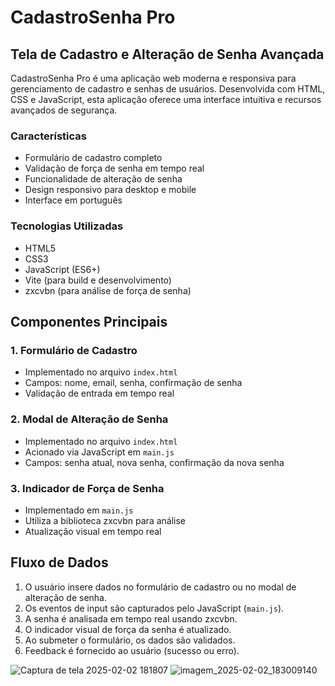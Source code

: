 # CadastroSenha Pro

## Tela de Cadastro e Alteração de Senha Avançada

CadastroSenha Pro é uma aplicação web moderna e responsiva para gerenciamento de cadastro e senhas de usuários. Desenvolvida com HTML, CSS e JavaScript, esta aplicação oferece uma interface intuitiva e recursos avançados de segurança.

### Características

- Formulário de cadastro completo
- Validação de força de senha em tempo real
- Funcionalidade de alteração de senha
- Design responsivo para desktop e mobile
- Interface em português

### Tecnologias Utilizadas

- HTML5
- CSS3
- JavaScript (ES6+)
- Vite (para build e desenvolvimento)
- zxcvbn (para análise de força de senha)

## Componentes Principais

### 1. Formulário de Cadastro
- Implementado no arquivo `index.html`
- Campos: nome, email, senha, confirmação de senha
- Validação de entrada em tempo real

### 2. Modal de Alteração de Senha
- Implementado no arquivo `index.html`
- Acionado via JavaScript em `main.js`
- Campos: senha atual, nova senha, confirmação da nova senha

### 3. Indicador de Força de Senha
- Implementado em `main.js`
- Utiliza a biblioteca zxcvbn para análise
- Atualização visual em tempo real

## Fluxo de Dados

1. O usuário insere dados no formulário de cadastro ou no modal de alteração de senha.
2. Os eventos de input são capturados pelo JavaScript (`main.js`).
3. A senha é analisada em tempo real usando zxcvbn.
4. O indicador visual de força da senha é atualizado.
5. Ao submeter o formulário, os dados são validados.
6. Feedback é fornecido ao usuário (sucesso ou erro).

![Captura de tela 2025-02-02 181807](https://github.com/user-attachments/assets/d8d696a6-e92a-464d-9315-41c5723f1ba1)
![imagem_2025-02-02_183009140](https://github.com/user-attachments/assets/21c198b6-1cf2-4a66-a74c-a63a1112972d)
